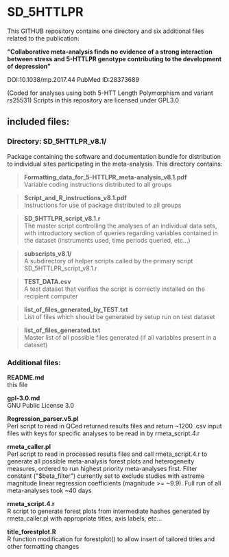 # SD_5HTTLPR
This GITHUB repository contains one directory and six additional files related to the publication:

**“Collaborative meta-analysis finds no evidence of a strong interaction between stress and 5-HTTLPR genotype contributing to the development of depression”**

DOI:10.1038/mp.2017.44      PubMed ID:28373689

(Coded for analyses using both 5-HTT Length Polymorphism and variant rs25531)
Scripts in this repository are licensed under GPL3.0


## included files:
### Directory: SD_5HTTLPR_v8.1/                  
Package containing the software and documentation bundle for distribution to individual sites participating in the meta-analysis. This directory contains:
> **Formatting_data_for_5-HTTLPR_meta-analysis_v8.1.pdf**    
Variable coding instructions distributed to all groups 

> **Script_and_R_instructions_v8.1.pdf**                     
Instructions for use of package distributed to all groups 

> **SD_5HTTLPR_script_v8.1.r**                               
The master script controlling the analyses of an individual data sets, with introductory section of queries regarding variables contained in the dataset (instruments used, time periods queried, etc...)

> **subscripts_v8.1/**                                       
A subdirectory of helper scripts called by the primary script SD_5HTTLPR_script_v8.1.r 

> **TEST_DATA.csv**                                          
A test dataset that verifies the script is correctly installed on the recipient computer

> **list_of_files_generated_by_TEST.txt**                    
List of files which should be generated by setup run on test dataset

> **list_of_files_generated.txt**                            
Master list of all possible files generated (if all variables present in a dataset)



### Additional files:

**README.md**                                       
this file 

**gpl-3.0.md**                                      
GNU Public License 3.0 

**Regression_parser.v5.pl**                         
Perl script to read in QCed returned results files and return ~1200 .csv input files with keys for specific analyses to be read in by rmeta_script.4.r 

**rmeta_caller.pl**                                 
Perl script to read in processed results files and call rmeta_script.4.r to generate all possible meta-analysis forest plots and heterogeneity measures, ordered to run highest priority meta-analyses first.  Filter constant ("$beta_filter") currently set to exclude studies with extreme magnitude linear regression coefficients (magnitude >= ~9.9).  Full run of all meta-analyses took ~40 days 

**rmeta_script.4.r**                                
R script to generate forest plots from intermediate hashes generated by rmeta_caller.pl with appropriate titles, axis labels, etc... 

**title_forestplot.R**                              
R function modification for forestplot() to allow insert of tailored titles and other formatting changes 

